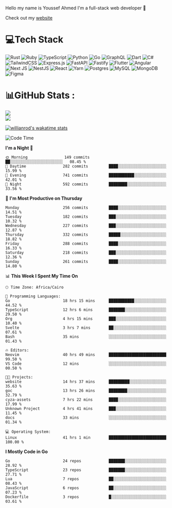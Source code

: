 Hello my name is Youssef Ahmed I'm a full-stack web developer 👋

Check out my [website](https://youssefahmed.vercel.app)
 
# 💻Tech Stack

![Rust](https://img.shields.io/badge/rust-%23000000.svg?style=for-the-badge&logo=rust&logoColor=white) ![Ruby](https://img.shields.io/badge/ruby-%23CC342D.svg?style=for-the-badge&logo=ruby&logoColor=white) ![TypeScript](https://img.shields.io/badge/typescript-%23007ACC.svg?style=for-the-badge&logo=typescript&logoColor=white) ![Python](https://img.shields.io/badge/python-3670A0?style=for-the-badge&logo=python&logoColor=ffdd54) ![Go](https://img.shields.io/badge/go-%2300ADD8.svg?style=for-the-badge&logo=go&logoColor=white) ![GraphQL](https://img.shields.io/badge/-GraphQL-E10098?style=for-the-badge&logo=graphql&logoColor=white) ![Dart](https://img.shields.io/badge/dart-%230175C2.svg?style=for-the-badge&logo=dart&logoColor=white) ![C#](https://img.shields.io/badge/c%23-%23239120.svg?style=for-the-badge&logo=c-sharp&logoColor=white) ![TailwindCSS](https://img.shields.io/badge/tailwindcss-%2338B2AC.svg?style=for-the-badge&logo=tailwind-css&logoColor=white) ![Express.js](https://img.shields.io/badge/express.js-%23404d59.svg?style=for-the-badge&logo=express&logoColor=%2361DAFB) ![FastAPI](https://img.shields.io/badge/FastAPI-005571?style=for-the-badge&logo=fastapi) ![Fastify](https://img.shields.io/badge/fastify-%23000000.svg?style=for-the-badge&logo=fastify&logoColor=white) ![Flutter](https://img.shields.io/badge/Flutter-%2302569B.svg?style=for-the-badge&logo=Flutter&logoColor=white) ![Angular](https://img.shields.io/badge/angular-%23DD0031.svg?style=for-the-badge&logo=angular&logoColor=white) ![Next JS](https://img.shields.io/badge/Next-black?style=for-the-badge&logo=next.js&logoColor=white) ![NestJS](https://img.shields.io/badge/nestjs-%23E0234E.svg?style=for-the-badge&logo=nestjs&logoColor=white) ![React](https://img.shields.io/badge/react-%2320232a.svg?style=for-the-badge&logo=react&logoColor=%2361DAFB) ![Yarn](https://img.shields.io/badge/yarn-%232C8EBB.svg?style=for-the-badge&logo=yarn&logoColor=white) ![Postgres](https://img.shields.io/badge/postgres-%23316192.svg?style=for-the-badge&logo=postgresql&logoColor=white) ![MySQL](https://img.shields.io/badge/mysql-%2300f.svg?style=for-the-badge&logo=mysql&logoColor=white) ![MongoDB](https://img.shields.io/badge/MongoDB-%234ea94b.svg?style=for-the-badge&logo=mongodb&logoColor=white)     ![Figma](https://img.shields.io/badge/figma-%23F24E1E.svg?style=for-the-badge&logo=figma&logoColor=white)

# 📊GitHub Stats :

![](https://github-readme-stats.vercel.app/api?username=joetifa2003&theme=tokyonight&hide_border=false&include_all_commits=false&count_private=false)<br/>
![](https://github-readme-streak-stats.herokuapp.com/?user=joetifa2003&theme=tokyonight&hide_border=false)<br/>

[![willianrod's wakatime stats](https://github-readme-stats.vercel.app/api/wakatime?username=joetifa2003&layout=compact)](https://github.com/anuraghazra/github-readme-stats)
<!--START_SECTION:waka-->
![Code Time](http://img.shields.io/badge/Code%20Time-3%2C049%20hrs%2021%20mins-blue)

**I'm a Night 🦉** 

```text
🌞 Morning                149 commits         ██░░░░░░░░░░░░░░░░░░░░░░░   08.45 % 
🌆 Daytime                282 commits         ████░░░░░░░░░░░░░░░░░░░░░   15.99 % 
🌃 Evening                741 commits         ███████████░░░░░░░░░░░░░░   42.01 % 
🌙 Night                  592 commits         ████████░░░░░░░░░░░░░░░░░   33.56 % 
```
📅 **I'm Most Productive on Thursday** 

```text
Monday                   256 commits         ████░░░░░░░░░░░░░░░░░░░░░   14.51 % 
Tuesday                  182 commits         ███░░░░░░░░░░░░░░░░░░░░░░   10.32 % 
Wednesday                227 commits         ███░░░░░░░░░░░░░░░░░░░░░░   12.87 % 
Thursday                 332 commits         █████░░░░░░░░░░░░░░░░░░░░   18.82 % 
Friday                   288 commits         ████░░░░░░░░░░░░░░░░░░░░░   16.33 % 
Saturday                 218 commits         ███░░░░░░░░░░░░░░░░░░░░░░   12.36 % 
Sunday                   261 commits         ████░░░░░░░░░░░░░░░░░░░░░   14.80 % 
```


📊 **This Week I Spent My Time On** 

```text
🕑︎ Time Zone: Africa/Cairo

💬 Programming Languages: 
Go                       18 hrs 15 mins      ███████████░░░░░░░░░░░░░░   44.52 % 
TypeScript               12 hrs 6 mins       ███████░░░░░░░░░░░░░░░░░░   29.50 % 
Org                      4 hrs 15 mins       ███░░░░░░░░░░░░░░░░░░░░░░   10.40 % 
Svelte                   3 hrs 7 mins        ██░░░░░░░░░░░░░░░░░░░░░░░   07.61 % 
Bash                     35 mins             ░░░░░░░░░░░░░░░░░░░░░░░░░   01.43 % 

🔥 Editors: 
Neovim                   40 hrs 49 mins      █████████████████████████   99.50 % 
VS Code                  12 mins             ░░░░░░░░░░░░░░░░░░░░░░░░░   00.50 % 

🐱‍💻 Projects: 
website                  14 hrs 37 mins      █████████░░░░░░░░░░░░░░░░   35.63 % 
goc                      13 hrs 26 mins      ████████░░░░░░░░░░░░░░░░░   32.79 % 
cyza-assets              7 hrs 22 mins       ████░░░░░░░░░░░░░░░░░░░░░   17.99 % 
Unknown Project          4 hrs 41 mins       ███░░░░░░░░░░░░░░░░░░░░░░   11.45 % 
docs                     33 mins             ░░░░░░░░░░░░░░░░░░░░░░░░░   01.34 % 

💻 Operating System: 
Linux                    41 hrs 1 min        █████████████████████████   100.00 % 
```

**I Mostly Code in Go** 

```text
Go                       24 repos            ███████░░░░░░░░░░░░░░░░░░   28.92 % 
TypeScript               23 repos            ███████░░░░░░░░░░░░░░░░░░   27.71 % 
Lua                      7 repos             ██░░░░░░░░░░░░░░░░░░░░░░░   08.43 % 
JavaScript               6 repos             ██░░░░░░░░░░░░░░░░░░░░░░░   07.23 % 
Dockerfile               3 repos             █░░░░░░░░░░░░░░░░░░░░░░░░   03.61 % 
```




<!--END_SECTION:waka-->
